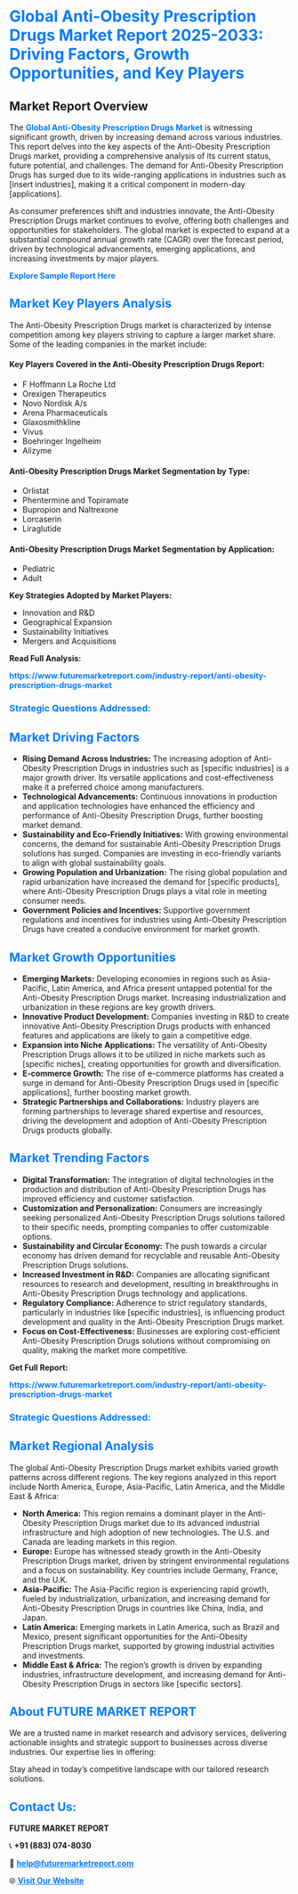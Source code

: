 <h1 style="color: #007BFF;">Global Anti-Obesity Prescription Drugs Market Report 2025-2033: Driving Factors, Growth Opportunities, and Key Players</h1>

<section id="overview">
<h2>Market Report Overview</h2>
<p>The <a href="https://www.futuremarketreport.com/industry-report/anti-obesity-prescription-drugs-market" style="color: #007BFF; text-decoration: none;"><strong>Global Anti-Obesity Prescription Drugs Market</strong></a> is witnessing significant growth, driven by increasing demand across various industries. This report delves into the key aspects of the Anti-Obesity Prescription Drugs market, providing a comprehensive analysis of its current status, future potential, and challenges. The demand for Anti-Obesity Prescription Drugs has surged due to its wide-ranging applications in industries such as [insert industries], making it a critical component in modern-day [applications].</p>
<p>As consumer preferences shift and industries innovate, the Anti-Obesity Prescription Drugs market continues to evolve, offering both challenges and opportunities for stakeholders. The global market is expected to expand at a substantial compound annual growth rate (CAGR) over the forecast period, driven by technological advancements, emerging applications, and increasing investments by major players.</p>
</section>

<section id="overview">
<p><a href="https://www.futuremarketreport.com/request-sample/reportId=47807" style="color: #007BFF; text-decoration: none;"><strong>Explore Sample Report Here</strong></a></p>
</section>

<section id="key-players">
<h2 style="color: #007BFF;">Market Key Players Analysis</h2>
<p>The Anti-Obesity Prescription Drugs market is characterized by intense competition among key players striving to capture a larger market share. Some of the leading companies in the market include:</p>
<h4>Key Players Covered in the Anti-Obesity Prescription Drugs Report:</h4>
<ul><li>F Hoffmann La Roche Ltd</li><li>Orexigen Therapeutics</li><li>Novo Nordisk A/s</li><li>Arena Pharmaceuticals</li><li>Glaxosmithkline</li><li>Vivus</li><li>Boehringer Ingelheim</li><li>Alizyme</li></ul>
<h4>Anti-Obesity Prescription Drugs Market Segmentation by Type:</h4>
<ul><li>Orlistat</li><li>Phentermine and Topiramate</li><li>Bupropion and Naltrexone</li><li>Lorcaserin</li><li>Liraglutide</li></ul>

<h4>Anti-Obesity Prescription Drugs Market Segmentation by Application:</h4>
<ul><li>Pediatric</li><li>Adult</li></ul>
<p><strong>Key Strategies Adopted by Market Players:</strong></p>
<ul>
<li>Innovation and R&D</li>
<li>Geographical Expansion</li>
<li>Sustainability Initiatives</li>
<li>Mergers and Acquisitions</li>
</ul>
</section>

<section>
<p><strong>Read Full Analysis: </strong></p><a href="https://www.futuremarketreport.com/industry-report/anti-obesity-prescription-drugs-market" style="color: #007BFF; text-decoration: none;"><strong>https://www.futuremarketreport.com/industry-report/anti-obesity-prescription-drugs-market</strong></a>
<h3 style="color: #007BFF;">Strategic Questions Addressed:</h3>
</section>

<section id="driving-factors">
<h2 style="color: #007BFF;">Market Driving Factors</h2>
<ul>
<li><strong>Rising Demand Across Industries:</strong> The increasing adoption of Anti-Obesity Prescription Drugs in industries such as [specific industries] is a major growth driver. Its versatile applications and cost-effectiveness make it a preferred choice among manufacturers.</li>
<li><strong>Technological Advancements:</strong> Continuous innovations in production and application technologies have enhanced the efficiency and performance of Anti-Obesity Prescription Drugs, further boosting market demand.</li>
<li><strong>Sustainability and Eco-Friendly Initiatives:</strong> With growing environmental concerns, the demand for sustainable Anti-Obesity Prescription Drugs solutions has surged. Companies are investing in eco-friendly variants to align with global sustainability goals.</li>
<li><strong>Growing Population and Urbanization:</strong> The rising global population and rapid urbanization have increased the demand for [specific products], where Anti-Obesity Prescription Drugs plays a vital role in meeting consumer needs.</li>
<li><strong>Government Policies and Incentives:</strong> Supportive government regulations and incentives for industries using Anti-Obesity Prescription Drugs have created a conducive environment for market growth.</li>
</ul>
</section>

<section id="growth-opportunities">
<h2 style="color: #007BFF;">Market Growth Opportunities</h2>
<ul>
<li><strong>Emerging Markets:</strong> Developing economies in regions such as Asia-Pacific, Latin America, and Africa present untapped potential for the Anti-Obesity Prescription Drugs market. Increasing industrialization and urbanization in these regions are key growth drivers.</li>
<li><strong>Innovative Product Development:</strong> Companies investing in R&D to create innovative Anti-Obesity Prescription Drugs products with enhanced features and applications are likely to gain a competitive edge.</li>
<li><strong>Expansion into Niche Applications:</strong> The versatility of Anti-Obesity Prescription Drugs allows it to be utilized in niche markets such as [specific niches], creating opportunities for growth and diversification.</li>
<li><strong>E-commerce Growth:</strong> The rise of e-commerce platforms has created a surge in demand for Anti-Obesity Prescription Drugs used in [specific applications], further boosting market growth.</li>
<li><strong>Strategic Partnerships and Collaborations:</strong> Industry players are forming partnerships to leverage shared expertise and resources, driving the development and adoption of Anti-Obesity Prescription Drugs products globally.</li>
</ul>
</section>

<section id="trending-factors">
<h2 style="color: #007BFF;">Market Trending Factors</h2>
<ul>
<li><strong>Digital Transformation:</strong> The integration of digital technologies in the production and distribution of Anti-Obesity Prescription Drugs has improved efficiency and customer satisfaction.</li>
<li><strong>Customization and Personalization:</strong> Consumers are increasingly seeking personalized Anti-Obesity Prescription Drugs solutions tailored to their specific needs, prompting companies to offer customizable options.</li>
<li><strong>Sustainability and Circular Economy:</strong> The push towards a circular economy has driven demand for recyclable and reusable Anti-Obesity Prescription Drugs solutions.</li>
<li><strong>Increased Investment in R&D:</strong> Companies are allocating significant resources to research and development, resulting in breakthroughs in Anti-Obesity Prescription Drugs technology and applications.</li>
<li><strong>Regulatory Compliance:</strong> Adherence to strict regulatory standards, particularly in industries like [specific industries], is influencing product development and quality in the Anti-Obesity Prescription Drugs market.</li>
<li><strong>Focus on Cost-Effectiveness:</strong> Businesses are exploring cost-efficient Anti-Obesity Prescription Drugs solutions without compromising on quality, making the market more competitive.</li>
</ul>
</section>

<section>
<p><strong>Get Full Report: </strong></p><a href="https://www.futuremarketreport.com/industry-report/anti-obesity-prescription-drugs-market" style="color: #007BFF; text-decoration: none;"><strong>https://www.futuremarketreport.com/industry-report/anti-obesity-prescription-drugs-market</strong></a>
<h3 style="color: #007BFF;">Strategic Questions Addressed:</h3>
</section>


<section id="regional-analysis">
<h2 style="color: #007BFF;">Market Regional Analysis</h2>
<p>The global Anti-Obesity Prescription Drugs market exhibits varied growth patterns across different regions. The key regions analyzed in this report include North America, Europe, Asia-Pacific, Latin America, and the Middle East & Africa:</p>
<ul>
<li><strong>North America:</strong> This region remains a dominant player in the Anti-Obesity Prescription Drugs market due to its advanced industrial infrastructure and high adoption of new technologies. The U.S. and Canada are leading markets in this region.</li>
<li><strong>Europe:</strong> Europe has witnessed steady growth in the Anti-Obesity Prescription Drugs market, driven by stringent environmental regulations and a focus on sustainability. Key countries include Germany, France, and the U.K.</li>
<li><strong>Asia-Pacific:</strong> The Asia-Pacific region is experiencing rapid growth, fueled by industrialization, urbanization, and increasing demand for Anti-Obesity Prescription Drugs in countries like China, India, and Japan.</li>
<li><strong>Latin America:</strong> Emerging markets in Latin America, such as Brazil and Mexico, present significant opportunities for the Anti-Obesity Prescription Drugs market, supported by growing industrial activities and investments.</li>
<li><strong>Middle East & Africa:</strong> The region’s growth is driven by expanding industries, infrastructure development, and increasing demand for Anti-Obesity Prescription Drugs in sectors like [specific sectors].</li>
</ul>
</section>

<footer>
<h2 style="color: #007BFF;">About FUTURE MARKET REPORT</h2>
<p>We are a trusted name in market research and advisory services, delivering actionable insights and strategic support to businesses across diverse industries. Our expertise lies in offering:</p>

<p>Stay ahead in today’s competitive landscape with our tailored research solutions.</p>

<h2 style="color: #007BFF;">Contact Us:</h2>
<p><strong>FUTURE MARKET REPORT</strong></p>
<p>📞 <strong>+91 (883) 074-8030</strong></p>
<p>📧 <strong><a href="mailto:help@futuremarketreport.com" style="color: #007BFF;">help@futuremarketreport.com</a></strong></p>
<p>🌐 <strong><a href="https://www.futuremarketreport.com/" style="color: #007BFF;">Visit Our Website</a></strong></p>
</footer>